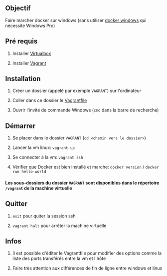 ## Objectif

Faire marcher docker sur windows (sans utiliser [docker windows](https://docs.docker.com/docker-for-windows/) qui nécessite Windows Pro)

## Pré requis

1. Installer [Virtualbox](https://www.virtualbox.org/)

2. Installer [Vagrant](https://www.vagrantup.com/)

## Installation

1. Créer un dossier (appelé par exemple `VAGRANT`) sur l'ordinateur

2. Coller dans ce dossier le [Vagrantfile](/Vagrantfile)

3. Ouvrir l'invité de commande Windows (`cmd` dans la barre de recherche)

## Démarrer

1. Se placer dans le dossier `VAGRANT` (`cd <chemin vers le dossier>`)

2. Lancer la vm linux: `vagrant up`

3. Se connecter à la vm: `vagrant ssh`

4. Vérifier que Docker est bien installé et marche: `docker version` / `docker run hello-world`

#### Les sous-dossiers du dossier `VAGRANT` sont disponibles dans le répertoire `/vagrant` de la machine virtuelle

## Quitter

1. `exit` pour quiter la session ssh

2. `vagrant halt` pour arrêter la machine virtuelle

## Infos

1. Il est possible d'éditer le Vagrantfile pour modifier des options comme la liste des ports transférés entre la vm et l'hôte

2. Faire très attention aux différences de fin de ligne entre windows et linux
